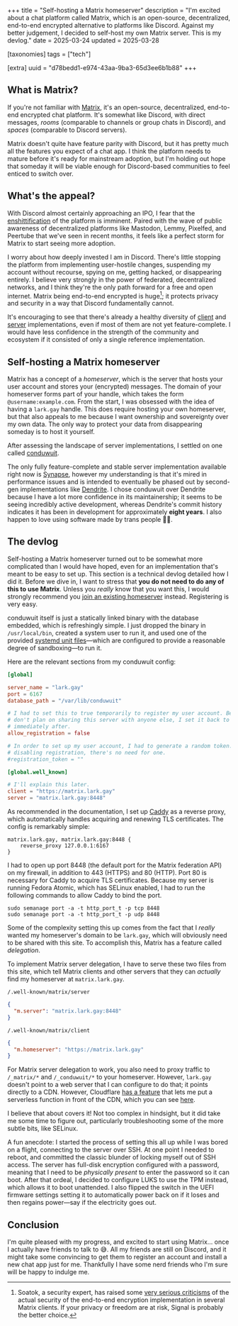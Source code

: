 +++
title = "Self-hosting a Matrix homeserver"
description = "I'm excited about a chat platform called Matrix, which is an open-source, decentralized, end-to-end encrypted alternative to platforms like Discord. Against my better judgement, I decided to self-host my own Matrix server. This is my devlog."
date = 2025-03-24
updated = 2025-03-28

[taxonomies]
tags = ["tech"]

[extra]
uuid = "d78bedd1-e974-43aa-9ba3-65d3ee6b1b88"
+++

## What is Matrix?

If you're not familiar with [Matrix](https://matrix.org/), it's an open-source,
decentralized, end-to-end encrypted chat platform. It's somewhat like Discord,
with direct messages, *rooms* (comparable to channels or group chats in
Discord), and *spaces* (comparable to Discord servers).

Matrix doesn't quite have feature parity with Discord, but it has pretty much
all the features you expect of a chat app. I think the platform needs to mature
before it's ready for mainstream adoption, but I'm holding out hope that someday
it will be viable enough for Discord-based communities to feel enticed to switch
over.

## What's the appeal?

With Discord almost certainly approaching an IPO, I fear that the
[enshittification](https://en.wikipedia.org/wiki/Enshittification) of the
platform is imminent. Paired with the wave of public awareness of decentralized
platforms like Mastodon, Lemmy, Pixelfed, and Peertube that we've seen in recent
months, it feels like a perfect storm for Matrix to start seeing more adoption.

I worry about how deeply invested I am in Discord. There's little stopping the
platform from implementing user-hostile changes, suspending my account without
recourse, spying on me, getting hacked, or disappearing entirely. I believe very
strongly in the power of federated, decentralized networks, and I think they're
the only path forward for a free and open internet. Matrix being end-to-end
encrypted is huge[^1]; it protects privacy and security in a way that Discord
fundamentally cannot.

It's encouraging to see that there's already a healthy diversity of
[client](https://matrix.org/ecosystem/clients/) and
[server](https://matrix.org/ecosystem/servers/) implementations, even if most of
them are not yet feature-complete. I would have less confidence in the strength
of the community and ecosystem if it consisted of only a single reference
implementation.

## Self-hosting a Matrix homeserver

Matrix has a concept of a *homeserver*, which is the server that hosts your user
account and stores your (encrypted) messages. The domain of your homeserver
forms part of your handle, which takes the form `@username:example.com`. From
the start, I was obsessed with the idea of having a `lark.gay` handle. This does
require hosting your own homeserver, but that also appeals to me because I want
ownership and sovereignty over my own data. The only way to protect your data
from disappearing someday is to host it yourself.

After assessing the landscape of server implementations, I settled on one called
[conduwuit](https://conduwuit.puppyirl.gay/).

The only fully feature-complete and stable server implementation available right
now is [Synapse](https://github.com/element-hq/synapse), however my
understanding is that it's mired in performance issues and is intended to
eventually be phased out by second-gen implementations like
[Dendrite](https://github.com/element-hq/dendrite). I chose conduwuit over
Dendrite because I have a lot more confidence in its maintainership; it seems to
be seeing incredibly active development, whereas Dendrite's commit history
indicates it has been in development for approximately **eight years**. I also
happen to love using software made by trans people 🏳️‍⚧️.

## The devlog

Self-hosting a Matrix homeserver turned out to be somewhat more complicated than
I would have hoped, even for an implementation that's meant to be easy to set
up. This section is a technical devlog detailed how I did it. Before we dive in,
I want to stress that **you do not need to do any of this to use Matrix**.
Unless you *really* know that you want this, I would strongly recommend you
[join an existing homeserver](https://servers.joinmatrix.org/) instead.
Registering is very easy.

conduwuit itself is just a statically linked binary with the database embedded,
which is refreshingly simple. I just dropped the binary in `/usr/local/bin`,
created a system user to run it, and used one of the provided [systemd unit
files](https://conduwuit.puppyirl.gay/configuration/examples.html)—which are
configured to provide a reasonable degree of sandboxing—to run it.

Here are the relevant sections from my conduwuit config:

```toml
[global]

server_name = "lark.gay"
port = 6167
database_path = "/var/lib/conduwuit"

# I had to set this to true temporarily to register my user account. Because I
# don't plan on sharing this server with anyone else, I set it back to false
# immediately after.
allow_registration = false

# In order to set up my user account, I had to generate a random token. After
# disabling registration, there's no need for one.
#registration_token = ""

[global.well_known]

# I'll explain this later.
client = "https://matrix.lark.gay"
server = "matrix.lark.gay:8448"
```

As recommended in the documentation, I set up [Caddy](https://caddyserver.com/)
as a reverse proxy, which automatically handles acquiring and renewing TLS
certificates. The config is remarkably simple:

```
matrix.lark.gay, matrix.lark.gay:8448 {
    reverse_proxy 127.0.0.1:6167
}
```

I had to open up port 8448 (the default port for the Matrix federation API) on
my firewall, in addition to 443 (HTTPS) and 80 (HTTP). Port 80 is necessary for
Caddy to acquire TLS certificates. Because my server is running Fedora Atomic,
which has SELinux enabled, I had to run the following commands to allow Caddy to
bind the port.

```shell
sudo semanage port -a -t http_port_t -p tcp 8448
sudo semanage port -a -t http_port_t -p udp 8448
```

Some of the complexity setting this up comes from the fact that I *really*
wanted my homeserver's domain to be `lark.gay`, which will obviously need to be
shared with this site. To accomplish this, Matrix has a feature called
*delegation*.

To implement Matrix server delegation, I have to serve these two files from this
site, which tell Matrix clients and other servers that they can *actually* find
my homeserver at `matrix.lark.gay`.

`/.well-known/matrix/server`

```json
{
  "m.server": "matrix.lark.gay:8448"
}
```

`/.well-known/matrix/client`

```json
{
  "m.homeserver": "https://matrix.lark.gay"
}
```

For Matrix server delegation to work, you also need to proxy traffic to
`/_matrix/*` and `/_conduwuit/*` to your homeserver. However, `lark.gay` doesn't
point to a web server that I can configure to do that; it points directly to a
CDN. However, Cloudflare [has a
feature](https://developers.cloudflare.com/pages/functions/advanced-mode/) that
lets me put a serverless function in front of the CDN, which you can see
[here](https://github.com/justlark/lark.gay/blob/main/static/_worker.js).

I believe that about covers it! Not too complex in hindsight, but it did take me
some time to figure out, particularly troubleshooting some of the more subtle
bits, like SELinux.

A fun anecdote: I started the process of setting this all up while I was bored
on a flight, connecting to the server over SSH. At one point I needed to reboot,
and committed the classic blunder of locking myself out of SSH access. The
server has full-disk encryption configured with a password, meaning that I need
to be *physically present* to enter the password so it can boot. After that
ordeal, I decided to configure LUKS to use the TPM instead, which allows it to
boot unattended. I also flipped the switch in the UEFI firmware settings setting
it to automatically power back on if it loses and then regains power—say if the
electricity goes out.

## Conclusion

I'm quite pleased with my progress, and excited to start using Matrix… once I
actually have friends to talk to 😅. All my friends are still on Discord, and it
might take some convincing to get them to register an account and install a new
chat app just for me. Thankfully I have some nerd friends who I'm sure will be
happy to indulge me.

[^1]: Soatok, a security expert, has raised some [very serious
    criticisms](https://soatok.blog/2024/08/14/security-issues-in-matrixs-olm-library/)
    of the actual security of the end-to-end encryption implementation in
    several Matrix clients. If your privacy or freedom are at risk, Signal is
    probably the better choice.
